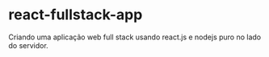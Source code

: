 # react-fullstack-app
Criando uma aplicação web full stack usando react.js e nodejs puro no lado do servidor.
